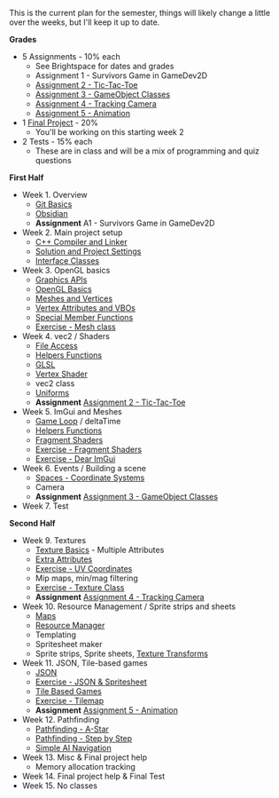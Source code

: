 
This is the current plan for the semester, things will likely change a little over the weeks, but I'll keep it up to date.

**Grades**
- 5 Assignments - 10% each
	- See Brightspace for dates and grades
	- Assignment 1 - Survivors Game in GameDev2D
	- [Assignment 2 - Tic-Tac-Toe](Assignments/Assignment%202%20-%20Tic-Tac-Toe.md)
	- [Assignment 3 - GameObject Classes](Assignments/Assignment%203%20-%20GameObject%20Classes.md)
	- [Assignment 4 - Tracking Camera](Assignments/Assignment%204%20-%20Tracking%20Camera.md)
	- [Assignment 5 - Animation](Assignments/Assignment%205%20-%20Animation.md)
- 1 [Final Project](Assignments/Final%20Project.md) - 20%
	- You'll be working on this starting week 2
- 2 Tests - 15% each
	- These are in class and will be a mix of programming and quiz questions

**First Half**
- Week 1. Overview
	- [Git Basics](Files/Git/Git%20Basics.md)
	- [Obsidian](Files/General/Obsidian.md)
	- **Assignment** A1 - Survivors Game in GameDev2D
- Week 2. Main project setup
	- [C++ Compiler and Linker](Files/C++%20Fine%20Details/C++%20Compiler%20and%20Linker.md)
	- [Solution and Project Settings](Files/Visual%20Studio/Solution%20and%20Project%20Settings.md)
	- [Interface Classes](Files/C++%20Fine%20Details/Interface%20Classes.md)
- Week 3. OpenGL basics
	- [Graphics APIs](Files/Graphics/Graphics%20APIs.md)
	- [OpenGL Basics](Files/Graphics/OpenGL%20Basics.md)
	- [Meshes and Vertices](Files/Graphics/Meshes%20and%20Vertices.md)
	- [Vertex Attributes and VBOs](Files/Graphics/Vertex%20Attributes%20and%20VBOs.md)
	- [Special Member Functions](Files/C++%20Fine%20Details/Special%20Member%20Functions.md)
	- [Exercise - Mesh class](Files/Exercises/Exercise%20-%20Mesh%20class.md)
- Week 4. vec2 / Shaders
	- [File Access](Files/C++%20Fine%20Details/File%20Access.md)
	- [Helpers Functions](Files/Engine/Helpers%20Functions.md)
	- [GLSL](Files/Graphics/GLSL.md)
	- [Vertex Shader](Files/Graphics/Vertex%20Shader.md)
	- vec2 class
	- [Uniforms](Files/Graphics/Uniforms.md)
	- **Assignment** [Assignment 2 - Tic-Tac-Toe](Assignments/Assignment%202%20-%20Tic-Tac-Toe.md)
- Week 5. ImGui and Meshes
	- [Game Loop](Files/Engine/Game%20Loop.md) / deltaTime
	- [Helpers Functions](Files/Engine/Helpers%20Functions.md)
	- [Fragment Shaders](Files/Graphics/Fragment%20Shaders.md)
	- [Exercise - Fragment Shaders](Files/Exercises/Exercise%20-%20Fragment%20Shaders.md)
	- [Exercise - Dear ImGui](Files/Exercises/Exercise%20-%20Dear%20ImGui.md)
- Week 6. Events / Building a scene
	- [Spaces - Coordinate Systems](Files/Graphics/Spaces%20-%20Coordinate%20Systems.md)
	- Camera
	- **Assignment** [Assignment 3 - GameObject Classes](Assignments/Assignment%203%20-%20GameObject%20Classes.md)
- Week 7. Test

**Second Half**
- Week 9. Textures
	- [Texture Basics](Files/Graphics/Texture%20Basics.md) - Multiple Attributes
	- [Extra Attributes](Files/Graphics/Extra%20Attributes.md)
	- [Exercise - UV Coordinates](Files/Exercises/Exercise%20-%20UV%20Coordinates.md)
	- Mip maps, min/mag filtering
	- [Exercise - Texture Class](Files/Exercises/Exercise%20-%20Texture%20Class.md)
	- **Assignment** [Assignment 4 - Tracking Camera](Assignments/Assignment%204%20-%20Tracking%20Camera.md)
- Week 10. Resource Management / Sprite strips and sheets
	- [Maps](Files/C++%20Fine%20Details/Maps.md)
	- [Resource Manager](Files/Engine/Resource%20Manager.md)
	- Templating
	- Spritesheet maker
	- Sprite strips, Sprite sheets, [Texture Transforms](Files/Graphics/Texture%20Transforms.md)
- Week 11. JSON, Tile-based games
	- [JSON](Files/Engine/JSON.md)
	- [Exercise - JSON & Spritesheet](Files/Exercises/Exercise%20-%20JSON%20&%20Spritesheet.md)
	- [Tile Based Games](Files/Gameplay/Tile%20Based%20Games.md)
	- [Exercise - Tilemap](Files/Exercises/Exercise%20-%20Tilemap.md)
	- **Assignment** [Assignment 5 - Animation](Assignments/Assignment%205%20-%20Animation.md)
- Week 12. Pathfinding
	- [Pathfinding - A-Star](Files/Gameplay/Pathfinding%20-%20A-Star.md)
	- [Pathfinding - Step by Step](Files/Gameplay/Pathfinding%20-%20Step%20by%20Step.md)
	- [Simple AI Navigation](Files/Gameplay/Simple%20AI%20Navigation.md)
- Week 13. Misc & Final project help
	- Memory allocation tracking
- Week 14. Final project help & Final Test
- Week 15. No classes
